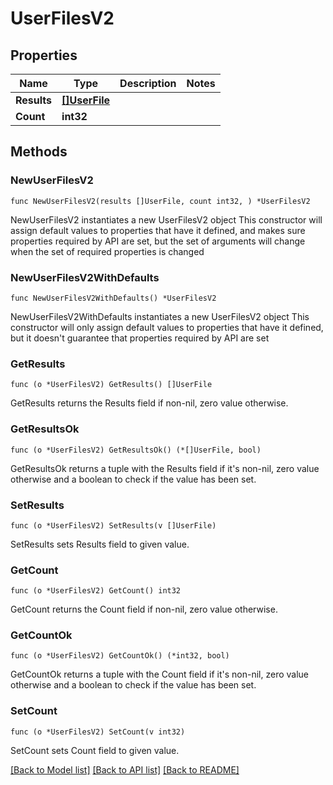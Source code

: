 # UserFilesV2

## Properties

Name | Type | Description | Notes
------------ | ------------- | ------------- | -------------
**Results** | [**[]UserFile**](UserFile.md) |  | 
**Count** | **int32** |  | 

## Methods

### NewUserFilesV2

`func NewUserFilesV2(results []UserFile, count int32, ) *UserFilesV2`

NewUserFilesV2 instantiates a new UserFilesV2 object
This constructor will assign default values to properties that have it defined,
and makes sure properties required by API are set, but the set of arguments
will change when the set of required properties is changed

### NewUserFilesV2WithDefaults

`func NewUserFilesV2WithDefaults() *UserFilesV2`

NewUserFilesV2WithDefaults instantiates a new UserFilesV2 object
This constructor will only assign default values to properties that have it defined,
but it doesn't guarantee that properties required by API are set

### GetResults

`func (o *UserFilesV2) GetResults() []UserFile`

GetResults returns the Results field if non-nil, zero value otherwise.

### GetResultsOk

`func (o *UserFilesV2) GetResultsOk() (*[]UserFile, bool)`

GetResultsOk returns a tuple with the Results field if it's non-nil, zero value otherwise
and a boolean to check if the value has been set.

### SetResults

`func (o *UserFilesV2) SetResults(v []UserFile)`

SetResults sets Results field to given value.


### GetCount

`func (o *UserFilesV2) GetCount() int32`

GetCount returns the Count field if non-nil, zero value otherwise.

### GetCountOk

`func (o *UserFilesV2) GetCountOk() (*int32, bool)`

GetCountOk returns a tuple with the Count field if it's non-nil, zero value otherwise
and a boolean to check if the value has been set.

### SetCount

`func (o *UserFilesV2) SetCount(v int32)`

SetCount sets Count field to given value.



[[Back to Model list]](../README.md#documentation-for-models) [[Back to API list]](../README.md#documentation-for-api-endpoints) [[Back to README]](../README.md)



